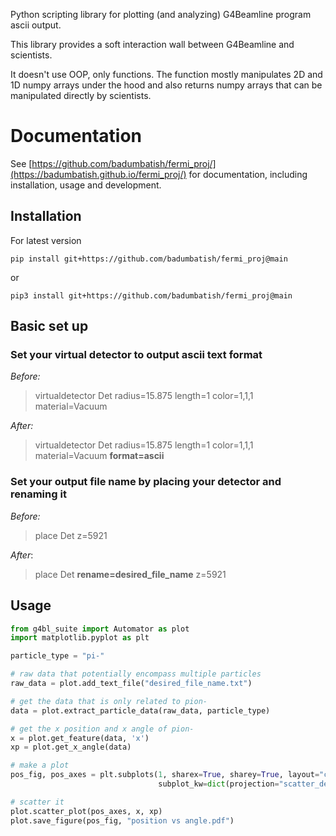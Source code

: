 Python scripting library for plotting (and analyzing) G4Beamline program ascii output.

This library provides a soft interaction wall between G4Beamline and scientists. 

It doesn't use OOP, only functions. The function mostly manipulates 2D and 1D numpy arrays under the hood and also returns numpy arrays that can be manipulated directly by scientists.

# Documentation
See [https://github.com/badumbatish/fermi_proj/](https://badumbatish.github.io/fermi_proj/) for documentation, including installation, usage and development.

## Installation

For latest version
```
pip install git+https://github.com/badumbatish/fermi_proj@main
```

or 
```
pip3 install git+https://github.com/badumbatish/fermi_proj@main
```
## Basic set up

### Set your virtual detector to output ascii text format

*Before:*

> virtualdetector Det radius=15.875 length=1 color=1,1,1 material=Vacuum


*After:*
> virtualdetector Det radius=15.875 length=1 color=1,1,1 material=Vacuum **format=ascii**

### Set your output file name by placing your detector and renaming it
*Before:*
> place Det z=5921

*After*:
> place Det **rename=desired_file_name** z=5921

## Usage

```python
from g4bl_suite import Automator as plot
import matplotlib.pyplot as plt

particle_type = "pi-"

# raw data that potentially encompass multiple particles
raw_data = plot.add_text_file("desired_file_name.txt")

# get the data that is only related to pion-
data = plot.extract_particle_data(raw_data, particle_type)

# get the x position and x angle of pion-
x = plot.get_feature(data, 'x')
xp = plot.get_x_angle(data)

# make a plot
pos_fig, pos_axes = plt.subplots(1, sharex=True, sharey=True, layout="constrained",
                                 subplot_kw=dict(projection="scatter_density"))

# scatter it
plot.scatter_plot(pos_axes, x, xp)
plot.save_figure(pos_fig, "position vs angle.pdf")
```
